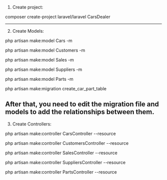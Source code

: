 
1. Create project:

composer create-project laravel/laravel CarsDealer

---------------------------------

2. Create Models:

php artisan make:model Cars -m

php artisan make:model Customers -m

php artisan make:model Sales -m

php artisan make:model Suppliers -m

php artisan make:model Parts -m

php artisan make:migration create_car_part_table

After that, you need to edit the migration file and models to add the relationships between them.
----------------------------------
3. Create Controllers:

php artisan make:controller CarsController --resource

php artisan make:controller CustomersController --resource

php artisan make:controller SalesController --resource

php artisan make:controller SuppliersController --resource

php artisan make:controller PartsController --resource

